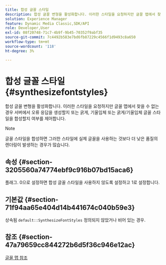 ```yaml
---
title: 합성 글꼴 스타일
description: 합성 글꼴 변형을 활성화합니다. 이러한 스타일을 요청하지만 글꼴 맵에서 찾을 수 없는 경우 서버에서 오류 응답을 생성할지 또는 굵게, 기울임체 또는 굵게/기울임체 글꼴 스타일을 합성할지 여부를 제어합니다.
solution: Experience Manager
feature: Dynamic Media Classic,SDK/API
role: Developer,User
exl-id: 08f20748-71c7-4b9f-9b45-70352f9abf35
source-git-commit: 7c4492b583e7bd6fb87229c4566f1d9493c8a650
workflow-type: tm+mt
source-wordcount: '118'
ht-degree: 3%

---
```


# 합성 글꼴 스타일{#synthesizefontstyles}

합성 글꼴 변형을 활성화합니다. 이러한 스타일을 요청하지만 글꼴 맵에서 찾을 수 없는 경우 서버에서 오류 응답을 생성할지 또는 굵게, 기울임체 또는 굵게/기울임체 글꼴 스타일을 합성할지 여부를 제어합니다.

>[!NOTE]
>
>글꼴 스타일을 합성하면 그러한 스타일에 실제 글꼴을 사용하는 것보다 더 낮은 품질의 렌더링이 발생하는 경우가 많습니다.

## 속성 {#section-3205560a74774ebf9c916b07bd15aca6}

플래그. 0으로 설정하면 합성 글꼴 스타일을 사용하지 않도록 설정하고 1로 설정합니다.

## 기본값 {#section-71f94aa65e404d14b441674c040b59e3}

상속됨 `default::SynthesizeFontStyles` 정의되지 않았거나 비어 있는 경우.

## 참조 {#section-47a79659cc844272b6d5f36c946e12ac}

[글꼴 맵 참조](../../../../../is-api/image-catalog/image-serving-api-ref/c-image-catalog-reference/c-font-map-reference/c-font-map-reference.md#concept-f81f319d03c646c5a8ef87b3277dd37d)
